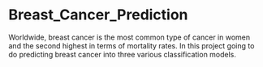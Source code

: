 # Breast_Cancer_Prediction
Worldwide, breast cancer is the most common type of cancer in women and the second highest in terms of mortality rates. In this project going to do predicting breast cancer into three various classification models.
